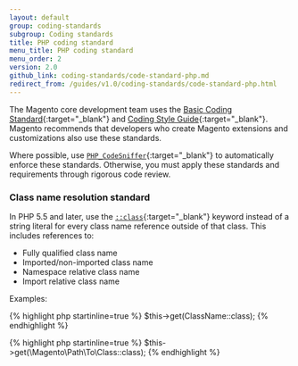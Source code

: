 ```yaml
---
layout: default
group: coding-standards
subgroup: Coding standards
title: PHP coding standard
menu_title: PHP coding standard
menu_order: 2
version: 2.0
github_link: coding-standards/code-standard-php.md
redirect_from: /guides/v1.0/coding-standards/code-standard-php.html
---
```


The Magento core development team uses the [Basic Coding Standard](http://www.php-fig.org/psr/psr-1/){:target="_blank"} and [Coding Style Guide](http://www.php-fig.org/psr/psr-2/){:target="_blank"}. Magento recommends that developers who create Magento extensions and customizations also use these standards.

Where possible, use [`PHP_CodeSniffer`](https://github.com/squizlabs/PHP_CodeSniffer){:target="_blank"} to automatically enforce these standards. Otherwise, you must apply these standards and requirements through rigorous code review.

### Class name resolution standard

In PHP 5.5 and later, use the [`::class`](http://php.net/manual/en/language.oop5.basic.php#language.oop5.basic.class.class){:target="_blank"} keyword instead of a string literal for every class name reference outside of that class. This includes references to:

* Fully qualified class name
* Imported/non-imported class name
* Namespace relative class name
* Import relative class name

Examples:

{% highlight php startinline=true %}
  $this->get(ClassName::class);
{% endhighlight %}

{% highlight php startinline=true %}
  $this->get(\Magento\Path\To\Class::class);
{% endhighlight %}
